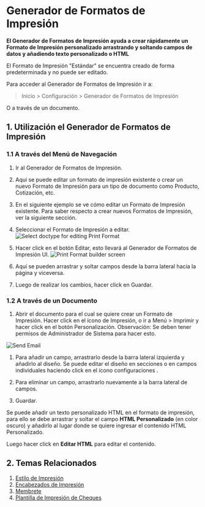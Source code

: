<!-- add-breadcrumbs -->
# Generador de Formatos de Impresión

**El Generador de Formatos de Impresión ayuda a crear rápidamente un Formato de Impresión personalizado arrastrando y soltando campos de datos y añadiendo texto personalizado o HTML**

El Formato de Impresión "Estándar" se encuentra creado de forma predeterminada y no puede ser editado.

Para acceder al Generador de Formatos de Impresión ir a: 

> Inicio > Configuración > Generador de Formatos de Impresión

O a través de un documento.

## 1. Utilización el Generador de Formatos de Impresión

### 1.1 A través del Menú de Navegación
1. Ir al Generador de Formatos de Impresión.
1. Aquí se puede editar un formato de impresión existente o crear un nuevo Formato de Impresión para un tipo de documento como Producto, Cotización, etc. 
1. En el siguiente ejemplo se ve cómo editar un Formato de Impresión existente. Para saber respecto a crear nuevos Formatos de Impresión, ver la siguiente sección. 
1. Seleccionar el Formato de Impresión a editar.
    ![Select doctype for editing Print Format](/docs/assets/img/setup/print/print-format-builder-edit.png)
    
1. Hacer click en el botón Editar, esto llevará al Generador de Formatos de Impresión UI.
    ![Print Format builder screen](/docs/assets/img/setup/print/print-format-builder-screen.png)

1. Aquí se pueden arrastrar y soltar campos desde la barra lateral hacia la página y viceversa.
1. Luego de realizar los cambios, hacer click en Guardar.

### 1.2 A través de un Documento
1. Abrir el documento para el cual se quiere crear un Formato de Impresión. Hacer click en el ícono de Impresión, o ir a Menú > Imprimir y hacer click en el botón Personalización. Observación: Se deben tener permisos de Administrador de Sistema para hacer esto. 

  <img class="screenshot" alt="Send Email" src="{{docs_base_url}}/assets/img/setup/print/print-format-builder-1.gif">

1. Para añadir un campo, arrastrarlo desde la barra lateral izquierda y añadirlo al diseño. Se puede editar el diseño en secciones o en campos individuales haciendo click en el ícono configuraciones <i class="octicon octicon-gear"></i>.

1. Para eliminar un campo, arrastrarlo nuevamente a la barra lateral de campos.

1. Guardar. 

Se puede añadir un texto personalizado HTML en el formato de impresión, para ello se debe arrastrar y soltar el campo **HTML Personalizado** (en color oscuro) y añadirlo al lugar donde se quiere ingresar el contenido HTML Personalizado. 

Luego hacer click en **Editar HTML** para editar el contenido.

## 2. Temas Relacionados
1. [Estilo de Impresión](/docs/user/manual/es/setting-up/print/print-style)
1. [Encabezados de Impresión](/docs/user/manual/es/setting-up/print/print-headings)
1. [Membrete](/docs/user/manual/es/setting-up/print/letter-head)
1. [Plantilla de Impresión de Cheques](/docs/user/manual/es/setting-up/print/cheque-print-template)
